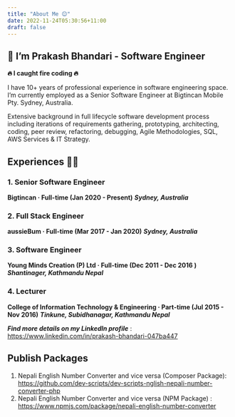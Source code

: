 ```yaml
---
title: "About Me 😊"
date: 2022-11-24T05:30:56+11:00
draft: false
---
```

## 👋 I’m Prakash Bhandari - Software Engineer

**🔥 I caught fire coding 🔥**

I have 10+ years of professional experience in software engineering space. I’m currently employed as a Senior Software Engineer at Bigtincan Mobile Pty. Sydney, Australia.

Extensive background in full lifecycle software development process including iterations of requirements gathering, prototyping, architecting, coding, peer review, refactoring, debugging, Agile Methodologies, SQL, AWS Services & IT Strategy.

## Experiences 👨‍💻

### 1. Senior Software Engineer 
**Bigtincan · Full-time (Jan 2020 - Present)**
***Sydney, Australia***

### 2. Full Stack Engineer 
**aussieBum · Full-time (Mar 2017 - Jan 2020)**
***Sydney, Australia***

### 3. Software Engineer
**Young Minds Creation (P) Ltd · Full-time (Dec 2011 - Dec 2016 )** 
***Shantinager, Kathmandu Nepal***

### 4. Lecturer
**College of Information Technology & Engineering · Part-time (Jul 2015 - Nov 2016)**
***Tinkune, Subidhanagar, Kathmandu Nepal***

***Find more details on my LinkedIn profile*** : https://www.linkedin.com/in/prakash-bhandari-047ba447

## Publish Packages
1. Nepali English Number Converter and vice versa (Composer Package): https://github.com/dev-scripts/dev-scripts-nglish-nepali-number-converter-php
2.  Nepali English Number Converter and vice versa (NPM Package) : https://www.npmjs.com/package/nepali-english-number-converter
